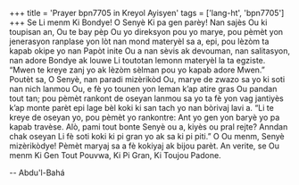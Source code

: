 +++
title = 'Prayer bpn7705 in Kreyol Ayisyen'
tags = ['lang-ht', 'bpn7705']
+++
Se Li menm Ki Bondye!
O Senyè Ki pa gen parèy! Nan sajès Ou ki toupisan an, Ou te bay pèp Ou yo direksyon pou yo marye, pou pèmèt yon jenerasyon ranplase yon lòt nan mond materyèl sa a, epi, pou lèzòm ta kapab okipe yo nan Papòt inite Ou a nan sèvis ak devouman, nan salitasyon, nan adore Bondye ak louwe Li toutotan lemonn materyèl la ta egziste. “Mwen te kreye zanj yo ak lèzòm sèlman pou yo kapab adore Mwen.” Poutèt sa, O Senyè, nan paradi mizèrikòd Ou, marye de zwazo sa yo ki soti nan nich lanmou Ou, e fè yo tounen yon leman k’ap atire gras Ou pandan tout tan; pou pèmèt rankont de oseyan lanmou sa yo ta fè yon vag jantiyès k’ap monte parèt epi lage bèl koki ki san tach yo nan bòrivaj lavi a. “Li te kreye de oseyan yo, pou pèmèt yo rankontre: Ant yo gen yon baryè yo pa kapab travèse. Alò, pami tout bonte Senyè ou a, kiyès ou pral rejte? Anndan chak oseyan Li fè soti koki ki pi gran yo ak sa ki pi piti.” 
O Ou menm, Senyè mizèrikòdye! Pèmèt maryaj sa a fè kokiyaj ak bijou parèt. An verite, se Ou menm Ki Gen Tout Pouvwa, Ki Pi Gran, Ki Toujou Padone.

-- Abdu'l-Bahá
